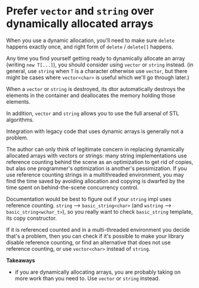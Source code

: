 # Prefer `vector` and `string` over dynamically allocated arrays

When you use a dynamic allocation, you'll need to make sure `delete` happens exactly once, and right form of `delete` / `delete[]` happens.

Any time you find yourself getting ready to dynamically allocate an array (writing `new T[...]`), you should consider using `vector` or `string` instead. (in general, use `string` when `T` is a character otherwise use `vector`, but there might be cases where `vector<char>` is useful which we'll go through later.)

When a `vector` or `string` is destroyed, its dtor automatically destroys the elements in the container and deallocates the memory holding those elements.

In addition, `vector` and `string` allows you to use the full arsenal of STL algorithms.

Integration with legacy code that uses dynamic arrays is generally not a problem.

The author can only think of legitimate concern in replacing dynamically allocated arrays with vectors or strings: many string implementations use reference counting behind the scene as an optimization to get rid of copies, but alas one programmer's optimization is another's pessimization.
If you use reference counting strings in a multithreaded environment, you may find the time saved by avoiding allocation and copying is dwarfed by the time spent on behind-the-scene concurrency control. 

Documentation would be best to figure out if your `string` impl uses reference counting. `string` --> `basic_string<char>` (and `wstring` --> `basic_string<wchar_t>`), so you really want to check `basic_string` template, its copy constructor.

If it is referenced counted and in a multi-threaded environment you decide that's a problem, then you can check if it's possible to make your library disable reference counting, or find an alternative that does not use reference counting, or use `vector<char>` instead of `string`.

**Takeaways**
* if you are dynamically allocating arrays, you are probably taking on more work than you need to. Use `vector` or `string` instead.

